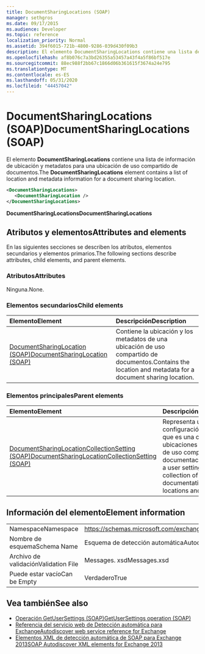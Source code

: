 ```yaml
---
title: DocumentSharingLocations (SOAP)
manager: sethgros
ms.date: 09/17/2015
ms.audience: Developer
ms.topic: reference
localization_priority: Normal
ms.assetid: 394f6015-721b-4800-9286-039d430f09b3
description: El elemento DocumentSharingLocations contiene una lista de información de ubicación y metadatos para una ubicación de uso compartido de documentos.
ms.openlocfilehash: af8b076c7a3bd26355a53457a43f4a5f86bf517e
ms.sourcegitcommit: 88ec988f2bb67c1866d06b361615f3674a24e795
ms.translationtype: MT
ms.contentlocale: es-ES
ms.lasthandoff: 05/31/2020
ms.locfileid: "44457042"
---
```

# <a name="documentsharinglocations-soap"></a><span data-ttu-id="23a54-103">DocumentSharingLocations (SOAP)</span><span class="sxs-lookup"><span data-stu-id="23a54-103">DocumentSharingLocations (SOAP)</span></span>

<span data-ttu-id="23a54-104">El elemento **DocumentSharingLocations** contiene una lista de información de ubicación y metadatos para una ubicación de uso compartido de documentos.</span><span class="sxs-lookup"><span data-stu-id="23a54-104">The **DocumentSharingLocations** element contains a list of location and metadata information for a document sharing location.</span></span> 
  
```XML
<DocumentSharingLocations>
   <DocumentSharingLocation />
</DocumentSharingLocations>
```

 <span data-ttu-id="23a54-105">**DocumentSharingLocations**</span><span class="sxs-lookup"><span data-stu-id="23a54-105">**DocumentSharingLocations**</span></span>
## <a name="attributes-and-elements"></a><span data-ttu-id="23a54-106">Atributos y elementos</span><span class="sxs-lookup"><span data-stu-id="23a54-106">Attributes and elements</span></span>

<span data-ttu-id="23a54-107">En las siguientes secciones se describen los atributos, elementos secundarios y elementos primarios.</span><span class="sxs-lookup"><span data-stu-id="23a54-107">The following sections describe attributes, child elements, and parent elements.</span></span>
  
### <a name="attributes"></a><span data-ttu-id="23a54-108">Atributos</span><span class="sxs-lookup"><span data-stu-id="23a54-108">Attributes</span></span>

<span data-ttu-id="23a54-109">Ninguna.</span><span class="sxs-lookup"><span data-stu-id="23a54-109">None.</span></span>
  
### <a name="child-elements"></a><span data-ttu-id="23a54-110">Elementos secundarios</span><span class="sxs-lookup"><span data-stu-id="23a54-110">Child elements</span></span>

|<span data-ttu-id="23a54-111">**Elemento**</span><span class="sxs-lookup"><span data-stu-id="23a54-111">**Element**</span></span>|<span data-ttu-id="23a54-112">**Descripción**</span><span class="sxs-lookup"><span data-stu-id="23a54-112">**Description**</span></span>|
|:-----|:-----|
|[<span data-ttu-id="23a54-113">DocumentSharingLocation (SOAP)</span><span class="sxs-lookup"><span data-stu-id="23a54-113">DocumentSharingLocation (SOAP)</span></span>](documentsharinglocation-soap.md) <br/> |<span data-ttu-id="23a54-114">Contiene la ubicación y los metadatos de una ubicación de uso compartido de documentos.</span><span class="sxs-lookup"><span data-stu-id="23a54-114">Contains the location and metadata for a document sharing location.</span></span>  <br/> |
   
### <a name="parent-elements"></a><span data-ttu-id="23a54-115">Elementos principales</span><span class="sxs-lookup"><span data-stu-id="23a54-115">Parent elements</span></span>

|<span data-ttu-id="23a54-116">**Elemento**</span><span class="sxs-lookup"><span data-stu-id="23a54-116">**Element**</span></span>|<span data-ttu-id="23a54-117">**Descripción**</span><span class="sxs-lookup"><span data-stu-id="23a54-117">**Description**</span></span>|
|:-----|:-----|
|[<span data-ttu-id="23a54-118">DocumentSharingLocationCollectionSetting (SOAP)</span><span class="sxs-lookup"><span data-stu-id="23a54-118">DocumentSharingLocationCollectionSetting (SOAP)</span></span>](documentsharinglocationcollectionsetting-soap.md) <br/> |<span data-ttu-id="23a54-119">Representa una configuración de usuario que es una colección de ubicaciones y metadatos de uso compartido de documentación.</span><span class="sxs-lookup"><span data-stu-id="23a54-119">Represents a user setting that is a collection of documentation sharing locations and metadata.</span></span>  <br/> |
   
## <a name="element-information"></a><span data-ttu-id="23a54-120">Información del elemento</span><span class="sxs-lookup"><span data-stu-id="23a54-120">Element information</span></span>

|||
|:-----|:-----|
|<span data-ttu-id="23a54-121">Namespace</span><span class="sxs-lookup"><span data-stu-id="23a54-121">Namespace</span></span>  <br/> |https://schemas.microsoft.com/exchange/2010/Autodiscover  <br/> |
|<span data-ttu-id="23a54-122">Nombre de esquema</span><span class="sxs-lookup"><span data-stu-id="23a54-122">Schema Name</span></span>  <br/> |<span data-ttu-id="23a54-123">Esquema de detección automática</span><span class="sxs-lookup"><span data-stu-id="23a54-123">Autodiscover schema</span></span>  <br/> |
|<span data-ttu-id="23a54-124">Archivo de validación</span><span class="sxs-lookup"><span data-stu-id="23a54-124">Validation File</span></span>  <br/> |<span data-ttu-id="23a54-125">Messages. xsd</span><span class="sxs-lookup"><span data-stu-id="23a54-125">Messages.xsd</span></span>  <br/> |
|<span data-ttu-id="23a54-126">Puede estar vacío</span><span class="sxs-lookup"><span data-stu-id="23a54-126">Can be Empty</span></span>  <br/> |<span data-ttu-id="23a54-127">Verdadero</span><span class="sxs-lookup"><span data-stu-id="23a54-127">True</span></span>  <br/> |
   
## <a name="see-also"></a><span data-ttu-id="23a54-128">Vea también</span><span class="sxs-lookup"><span data-stu-id="23a54-128">See also</span></span>

- [<span data-ttu-id="23a54-129">Operación GetUserSettings (SOAP)</span><span class="sxs-lookup"><span data-stu-id="23a54-129">GetUserSettings operation (SOAP)</span></span>](getusersettings-operation-soap.md)
- [<span data-ttu-id="23a54-130">Referencia del servicio web de Detección automática para Exchange</span><span class="sxs-lookup"><span data-stu-id="23a54-130">Autodiscover web service reference for Exchange</span></span>](autodiscover-web-service-reference-for-exchange.md)
- [<span data-ttu-id="23a54-131">Elementos XML de detección automática de SOAP para Exchange 2013</span><span class="sxs-lookup"><span data-stu-id="23a54-131">SOAP Autodiscover XML elements for Exchange 2013</span></span>](soap-autodiscover-xml-elements-for-exchange-2013.md)

